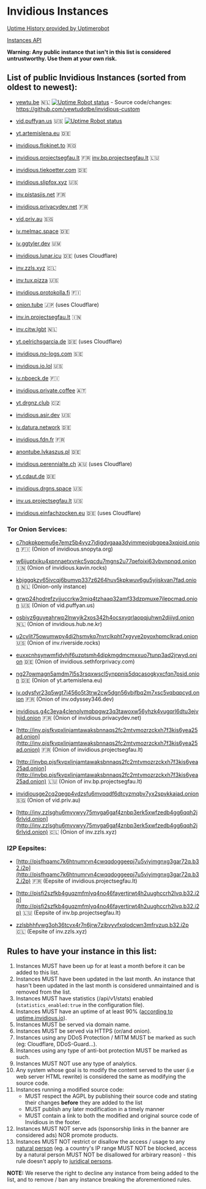 # Invidious Instances

[Uptime History provided by Uptimerobot](https://stats.uptimerobot.com/89VnzSKAn)

[Instances API](https://api.invidious.io/)

**Warning: Any public instance that isn't in this list is considered untrustworthy. Use them at your own risk.**

## List of public Invidious Instances (sorted from oldest to newest):

* [yewtu.be](https://yewtu.be) 🇳🇱 [![Uptime Robot status](https://img.shields.io/uptimerobot/status/m783898765-2a4efa67aa8d1c7be6b1dd9d)](https://uptime.invidious.io/784257752) - Source code/changes: https://github.com/yewtudotbe/invidious-custom

* [vid.puffyan.us](https://vid.puffyan.us) 🇺🇸 [![Uptime Robot status](https://img.shields.io/uptimerobot/status/m786947233-1131c3f67b9a20621b1926d3?style=plastic)](https://stats.uptimerobot.com/n7A08HGVl6/786947233)

* [yt.artemislena.eu](https://yt.artemislena.eu) 🇩🇪

* [invidious.flokinet.to](https://invidious.flokinet.to) 🇷🇴

* [invidious.projectsegfau.lt](https://invidious.projectsegfau.lt) 🇫🇷 [inv.bp.projectsegfau.lt](https://inv.bp.projectsegfau.lt) 🇱🇺

* [invidious.tiekoetter.com](https://invidious.tiekoetter.com) 🇩🇪

* [invidious.slipfox.xyz](https://invidious.slipfox.xyz) 🇺🇸

* [inv.pistasjis.net](https://inv.pistasjis.net) 🇫🇷

* [invidious.privacydev.net](https://invidious.privacydev.net) 🇫🇷 

* [vid.priv.au](https://vid.priv.au) 🇸🇬

* [iv.melmac.space](https://iv.melmac.space) 🇩🇪

* [iv.ggtyler.dev](https://iv.ggtyler.dev) 🇺🇲

* [invidious.lunar.icu](https://invidious.lunar.icu) 🇩🇪 (uses Cloudflare) 

* [inv.zzls.xyz](https://inv.zzls.xyz) 🇨🇱 

* [inv.tux.pizza](https://inv.tux.pizza) 🇺🇸 

* [invidious.protokolla.fi](https://invidious.protokolla.fi) 🇫🇮 

* [onion.tube](https://onion.tube) 🇯🇵 (uses Cloudflare)  

* [inv.in.projectsegfau.lt](https://inv.in.projectsegfau.lt) 🇮🇳  

* [inv.citw.lgbt](https://inv.citw.lgbt) 🇳🇱   

* [yt.oelrichsgarcia.de](https://yt.oelrichsgarcia.de) 🇩🇪  (uses Cloudflare)  

* [invidious.no-logs.com](https://invidious.no-logs.com) 🇸🇪 

* [invidious.io.lol](https://invidious.io.lol) 🇺🇸

* [iv.nboeck.de](https://iv.nboeck.de) 🇫🇮

* [invidious.private.coffee](https://invidious.private.coffee) 🇦🇹

* [yt.drgnz.club](https://yt.drgnz.club) 🇨🇿

* [invidious.asir.dev](https://invidious.asir.dev) 🇺🇸

* [iv.datura.network](https://iv.datura.network) 🇩🇪

* [invidious.fdn.fr](https://invidious.fdn.fr) 🇫🇷

* [anontube.lvkaszus.pl](https://anontube.lvkaszus.pl) 🇩🇪

* [invidious.perennialte.ch](https://invidious.perennialte.ch) 🇦🇺 (uses Cloudflare)

* [yt.cdaut.de](https://yt.cdaut.de) 🇩🇪

* [invidious.drgns.space](https://invidious.drgns.space) 🇺🇸

* [inv.us.projectsegfau.lt](https://inv.us.projectsegfau.lt) 🇺🇸

* [invidious.einfachzocken.eu](https://invidious.einfachzocken.eu) 🇩🇪 (uses Cloudflare) 

### Tor Onion Services:
* [c7hqkpkpemu6e7emz5b4vyz7idjgdvgaaa3dyimmeojqbgpea3xqjoid.onion](http://c7hqkpkpemu6e7emz5b4vyz7idjgdvgaaa3dyimmeojqbgpea3xqjoid.onion) 🇫🇮 (Onion of invidious.snopyta.org)

* [w6ijuptxiku4xpnnaetxvnkc5vqcdu7mgns2u77qefoixi63vbvnpnqd.onion](http://w6ijuptxiku4xpnnaetxvnkc5vqcdu7mgns2u77qefoixi63vbvnpnqd.onion) 🇮🇳 (Onion of invidious.kavin.rocks)

* [kbjggqkzv65ivcqj6bumvp337z6264huv5kpkwuv6gu5yjiskvan7fad.onion](http://kbjggqkzv65ivcqj6bumvp337z6264huv5kpkwuv6gu5yjiskvan7fad.onion) 🇳🇱 (Onion-only instance)

* [grwp24hodrefzvjjuccrkw3mjq4tzhaaq32amf33dzpmuxe7ilepcmad.onion](http://grwp24hodrefzvjjuccrkw3mjq4tzhaaq32amf33dzpmuxe7ilepcmad.onion) 🇺🇸 (Onion of vid.puffyan.us)

* [osbivz6guyeahrwp2lnwyjk2xos342h4ocsxyqrlaopqjuhwn2djiiyd.onion](http://osbivz6guyeahrwp2lnwyjk2xos342h4ocsxyqrlaopqjuhwn2djiiyd.onion) 🇳🇱 (Onion of invidious.hub.ne.kr)

* [u2cvlit75owumwpy4dj2hsmvkq7nvrclkpht7xgyye2pyoxhpmclkrad.onion](http://u2cvlit75owumwpy4dj2hsmvkq7nvrclkpht7xgyye2pyoxhpmclkrad.onion) 🇺🇸 (Onion of inv.riverside.rocks)

* [euxxcnhsynwmfidvhjf6uzptsmh4dipkmgdmcmxxuo7tunp3ad2jrwyd.onion](http://euxxcnhsynwmfidvhjf6uzptsmh4dipkmgdmcmxxuo7tunp3ad2jrwyd.onion/) 🇩🇪 (Onion of invidious.sethforprivacy.com)

* [ng27owmagn5amdm7l5s3rsqxwscl5ynppnis5dqcasogkyxcfqn7psid.onion](http://ng27owmagn5amdm7l5s3rsqxwscl5ynppnis5dqcasogkyxcfqn7psid.onion) 🇩🇪 (Onion of yt.artemislena.eu)

* [iv.odysfvr23q5wgt7i456o5t3trw2cw5dgn56vbjfbq2m7xsc5vqbqpcyd.onion](http://iv.odysfvr23q5wgt7i456o5t3trw2cw5dgn56vbjfbq2m7xsc5vqbqpcyd.onion) 🇫🇷 (Onion of inv.odyssey346.dev)

* [invidious.g4c3eya4clenolymqbpgwz3q3tawoxw56yhzk4vugqrl6dtu3ejvhjid.onion](http://invidious.g4c3eya4clenolymqbpgwz3q3tawoxw56yhzk4vugqrl6dtu3ejvhjid.onion) 🇫🇷 (Onion of invidious.privacydev.net)

* [http://inv.pjsfkvpxlinjamtawaksbnnaqs2fc2mtvmozrzckxh7f3kis6yea25ad.onion](http://inv.pjsfkvpxlinjamtawaksbnnaqs2fc2mtvmozrzckxh7f3kis6yea25ad.onion) 🇫🇷 (Onion of invidious.projectsegfau.lt)

* [http://invbp.pjsfkvpxlinjamtawaksbnnaqs2fc2mtvmozrzckxh7f3kis6yea25ad.onion](http://invbp.pjsfkvpxlinjamtawaksbnnaqs2fc2mtvmozrzckxh7f3kis6yea25ad.onion) 🇱🇺 (Onion of inv.bp.projectsegfau.lt)

* [invidiousge2cq2qegp4vdzsfu6mvpqdf6dtcyzmqbv7yx2spvkkajad.onion](http://invidiousge2cq2qegp4vdzsfu6mvpqdf6dtcyzmqbv7yx2spvkkajad.onion) 🇸🇬 (Onion of vid.priv.au)

* [http://inv.zzlsghu6mvvwyy75mvga6gaf4znbp3erk5xwfzedb4gg6qqh2j6rlvid.onion](http://inv.zzlsghu6mvvwyy75mvga6gaf4znbp3erk5xwfzedb4gg6qqh2j6rlvid.onion) 🇨🇱 (Onion of inv.zzls.xyz)

### I2P Eepsites:

* [http://pjsfhqamc7k6htnumrvn4cwqqdoggeepj7u5viyimgnxg3gar72q.b32.i2p](http://pjsfhqamc7k6htnumrvn4cwqqdoggeepj7u5viyimgnxg3gar72q.b32.i2p) 🇫🇷 (Eepsite of invidious.projectsegfau.lt)

* [http://pjsfi2szfkb4guqzmfmlyq4no46fayertjrwt4h2uughccrh2lvq.b32.i2p](http://pjsfi2szfkb4guqzmfmlyq4no46fayertjrwt4h2uughccrh2lvq.b32.i2p) 🇱🇺 (Eepsite of inv.bp.projectsegfau.lt)

* [zzlsbhhfvwg3oh36tcvx4r7n6jrw7zibvyvfxqlodcwn3mfrvzuq.b32.i2p](http://zzlsbhhfvwg3oh36tcvx4r7n6jrw7zibvyvfxqlodcwn3mfrvzuq.b32.i2p) 🇨🇱 (Eepsite of inv.zzls.xyz)

## Rules to have your instance in this list:

1. Instances MUST have been up for at least a month before it can be added to this list.
2. Instances MUST have been updated in the last month. An instance that hasn't been updated in the last month is considered unmaintained and is removed from the list.
3. Instances MUST have statistics (/api/v1/stats) enabled (`statistics_enabled:true` in the configuration file).
4. Instances MUST have an uptime of at least 90% ([according to uptime.invidious.io](https://uptime.invidious.io/)).
5. Instances MUST be served via domain name.
6. Instances MUST be served via HTTPS (or/and onion).
7. Instances using any DDoS Protection / MITM MUST be marked as such (eg: Cloudflare, DDoS-Guard...).
8. Instances using any type of anti-bot protection MUST be marked as such.
9. Instances MUST NOT use any type of analytics.
10. Any system whose goal is to modify the content served to the user (i.e web server HTML rewrite) is considered the same as modifying the source code.
11. Instances running a modified source code:
    - MUST respect the AGPL by publishing their source code and stating their changes **before** they are added to the list
    - MUST publish any later modification in a timely manner
    - MUST contain a link to both the modified and original source code of Invidious in the footer.
12. Instances MUST NOT serve ads (sponsorship links in the banner are considered ads) NOR promote products.
13. Instances MUST NOT restrict or disallow the access / usage to any [natural person](https://en.wikipedia.org/wiki/Natural_person) (eg. a country's IP range MUST NOT be blocked, access by a natural person MUST NOT be disallowed for arbirary reason) - this rule doesn't apply to [juridical persons](https://en.wikipedia.org/wiki/Juridical_person).

**NOTE:** We reserve the right to decline any instance from being added to the list, and to remove / ban any instance breaking the aforementioned rules.
